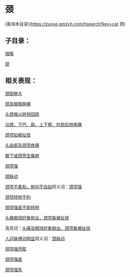 # 颈
[查询本目录](https://zuoye.gmzyh.com/hsearch?key=cat 颈)

## 子目录：
[咽喉](https://www.gmzyjc.com/read/biaoxian/cat_咽喉.md)
[颔](https://www.gmzyjc.com/read/biaoxian/cat_颔.md)
## 相关表现：

[颈部肿大](https://zuoye.gmzyh.com/search?key=颈部肿大)
[颈及咽喉肿痛](https://zuoye.gmzyh.com/search?key=颈及咽喉肿痛)
[头颈难以转侧回顾](https://zuoye.gmzyh.com/search?key=头颈难以转侧回顾)
[沿颈、下巴、肩、上下臂、肘部后侧疼痛](https://zuoye.gmzyh.com/search?key=沿颈、下巴、肩、上下臂、肘部后侧疼痛)
[颈项如被扯拔](https://zuoye.gmzyh.com/search?key=颈项如被扯拔)
[头囟部及颈项疼痛](https://zuoye.gmzyh.com/search?key=头囟部及颈项疼痛)
[腋下或颈旁生瘰疬](https://zuoye.gmzyh.com/search?key=腋下或颈旁生瘰疬)
[颈项强](https://zuoye.gmzyh.com/search?key=颈项强)
[颈脉动](https://zuoye.gmzyh.com/search?key=颈脉动)
[颈项不柔和，俯仰不自如](https://zuoye.gmzyh.com/search?key=颈项不柔和，俯仰不自如)同义词：[颈项强](https://zuoye.gmzyh.com/search?key=颈项强)
[颈项转侧不利](https://zuoye.gmzyh.com/search?key=颈项转侧不利)
[颈项强直不能转侧](https://zuoye.gmzyh.com/search?key=颈项强直不能转侧)
[头痛眼球好象脱出，颈项象被扯拔](https://zuoye.gmzyh.com/search?key=头痛眼球好象脱出，颈项象被扯拔)
高亮词：[头痛及眼球好象脱出，颈项象被扯拔](https://zuoye.gmzyh.com/search?key=头痛及眼球好象脱出，颈项象被扯拔)  
[人迎脉搏动明显](https://zuoye.gmzyh.com/search?key=人迎脉搏动明显)同义词：[颈脉动](https://zuoye.gmzyh.com/search?key=颈脉动)
[颈项强而眩](https://zuoye.gmzyh.com/search?key=颈项强而眩)
[颈项强直](https://zuoye.gmzyh.com/search?key=颈项强直)
[颈项强急](https://zuoye.gmzyh.com/search?key=颈项强急)